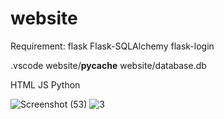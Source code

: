 # website

Requirement:
flask
Flask-SQLAlchemy
flask-login

.vscode
website/__pycache__
website/database.db

HTML
JS
Python


![Screenshot (53)](https://user-images.githubusercontent.com/114003984/200991772-faf7b119-9c31-4cd5-ba11-880b469f9f5a.png)
![3](https://user-images.githubusercontent.com/114003984/200991957-dc642413-07a0-4318-b0f4-c49ec9e38eeb.png)
